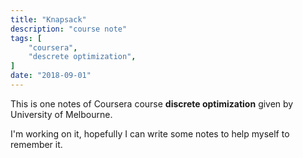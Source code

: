 ```yaml
---
title: "Knapsack"
description: "course note"
tags: [
    "coursera",
    "descrete optimization",
]
date: "2018-09-01"
---
```


This is one notes of Coursera course **discrete optimization** given by University of Melbourne.

I'm working on it, hopefully I can write some notes to help myself to remember it.